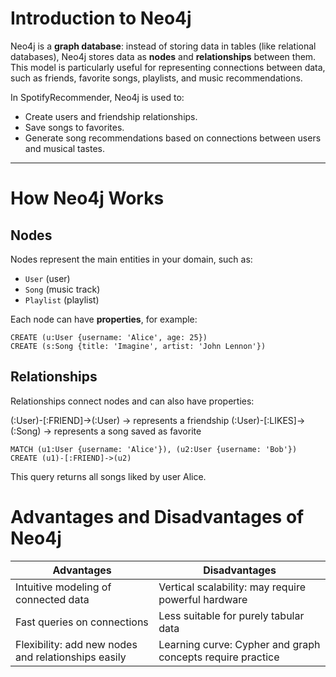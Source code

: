 # Introduction to Neo4j

Neo4j is a **graph database**: instead of storing data in tables (like relational databases), Neo4j stores data as **nodes** and **relationships** between them. This model is particularly useful for representing connections between data, such as friends, favorite songs, playlists, and music recommendations.  

In SpotifyRecommender, Neo4j is used to:
- Create users and friendship relationships.
- Save songs to favorites.
- Generate song recommendations based on connections between users and musical tastes.

---

# How Neo4j Works

## Nodes
Nodes represent the main entities in your domain, such as:
- `User` (user)
- `Song` (music track)
- `Playlist` (playlist)

Each node can have **properties**, for example:

```cypher
CREATE (u:User {username: 'Alice', age: 25})
CREATE (s:Song {title: 'Imagine', artist: 'John Lennon'})
```

## Relationships

Relationships connect nodes and can also have properties:

(:User)-[:FRIEND]->(:User) → represents a friendship
(:User)-[:LIKES]->(:Song) → represents a song saved as favorite
```
MATCH (u1:User {username: 'Alice'}), (u2:User {username: 'Bob'})
CREATE (u1)-[:FRIEND]->(u2)
```
This query returns all songs liked by user Alice.

# Advantages and Disadvantages of Neo4j

| Advantages                                      | Disadvantages                                             |
|-------------------------------------------------|----------------------------------------------------------|
| Intuitive modeling of connected data           | Vertical scalability: may require powerful hardware      |
| Fast queries on connections                     | Less suitable for purely tabular data                    |
| Flexibility: add new nodes and relationships easily | Learning curve: Cypher and graph concepts require practice |

